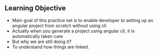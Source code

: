 ## Learning Objective

- Main goal of this practice set is to enable developer to setting up an angular project from scratch without using cli
- Actually when you generate a project using angular cli, it is automatically taken care
- But why we are still doing it?
- To understand how things are linked.